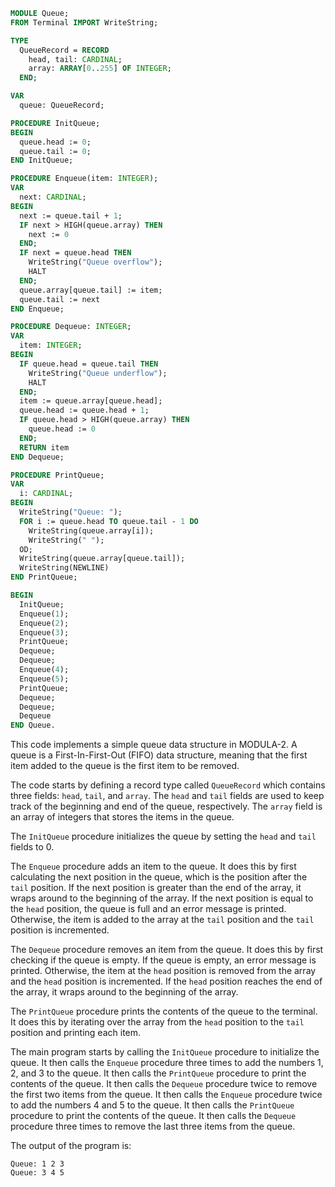 ```modula-2
MODULE Queue;
FROM Terminal IMPORT WriteString;

TYPE
  QueueRecord = RECORD
    head, tail: CARDINAL;
    array: ARRAY[0..255] OF INTEGER;
  END;

VAR
  queue: QueueRecord;

PROCEDURE InitQueue;
BEGIN
  queue.head := 0;
  queue.tail := 0;
END InitQueue;

PROCEDURE Enqueue(item: INTEGER);
VAR
  next: CARDINAL;
BEGIN
  next := queue.tail + 1;
  IF next > HIGH(queue.array) THEN
    next := 0
  END;
  IF next = queue.head THEN
    WriteString("Queue overflow");
    HALT
  END;
  queue.array[queue.tail] := item;
  queue.tail := next
END Enqueue;

PROCEDURE Dequeue: INTEGER;
VAR
  item: INTEGER;
BEGIN
  IF queue.head = queue.tail THEN
    WriteString("Queue underflow");
    HALT
  END;
  item := queue.array[queue.head];
  queue.head := queue.head + 1;
  IF queue.head > HIGH(queue.array) THEN
    queue.head := 0
  END;
  RETURN item
END Dequeue;

PROCEDURE PrintQueue;
VAR
  i: CARDINAL;
BEGIN
  WriteString("Queue: ");
  FOR i := queue.head TO queue.tail - 1 DO
    WriteString(queue.array[i]);
    WriteString(" ");
  OD;
  WriteString(queue.array[queue.tail]);
  WriteString(NEWLINE)
END PrintQueue;

BEGIN
  InitQueue;
  Enqueue(1);
  Enqueue(2);
  Enqueue(3);
  PrintQueue;
  Dequeue;
  Dequeue;
  Enqueue(4);
  Enqueue(5);
  PrintQueue;
  Dequeue;
  Dequeue;
  Dequeue
END Queue.
```

This code implements a simple queue data structure in MODULA-2. A queue is a First-In-First-Out (FIFO) data structure, meaning that the first item added to the queue is the first item to be removed.

The code starts by defining a record type called `QueueRecord` which contains three fields: `head`, `tail`, and `array`. The `head` and `tail` fields are used to keep track of the beginning and end of the queue, respectively. The `array` field is an array of integers that stores the items in the queue.

The `InitQueue` procedure initializes the queue by setting the `head` and `tail` fields to 0.

The `Enqueue` procedure adds an item to the queue. It does this by first calculating the next position in the queue, which is the position after the `tail` position. If the next position is greater than the end of the array, it wraps around to the beginning of the array. If the next position is equal to the `head` position, the queue is full and an error message is printed. Otherwise, the item is added to the array at the `tail` position and the `tail` position is incremented.

The `Dequeue` procedure removes an item from the queue. It does this by first checking if the queue is empty. If the queue is empty, an error message is printed. Otherwise, the item at the `head` position is removed from the array and the `head` position is incremented. If the `head` position reaches the end of the array, it wraps around to the beginning of the array.

The `PrintQueue` procedure prints the contents of the queue to the terminal. It does this by iterating over the array from the `head` position to the `tail` position and printing each item.

The main program starts by calling the `InitQueue` procedure to initialize the queue. It then calls the `Enqueue` procedure three times to add the numbers 1, 2, and 3 to the queue. It then calls the `PrintQueue` procedure to print the contents of the queue. It then calls the `Dequeue` procedure twice to remove the first two items from the queue. It then calls the `Enqueue` procedure twice to add the numbers 4 and 5 to the queue. It then calls the `PrintQueue` procedure to print the contents of the queue. It then calls the `Dequeue` procedure three times to remove the last three items from the queue.

The output of the program is:

```
Queue: 1 2 3
Queue: 3 4 5
```